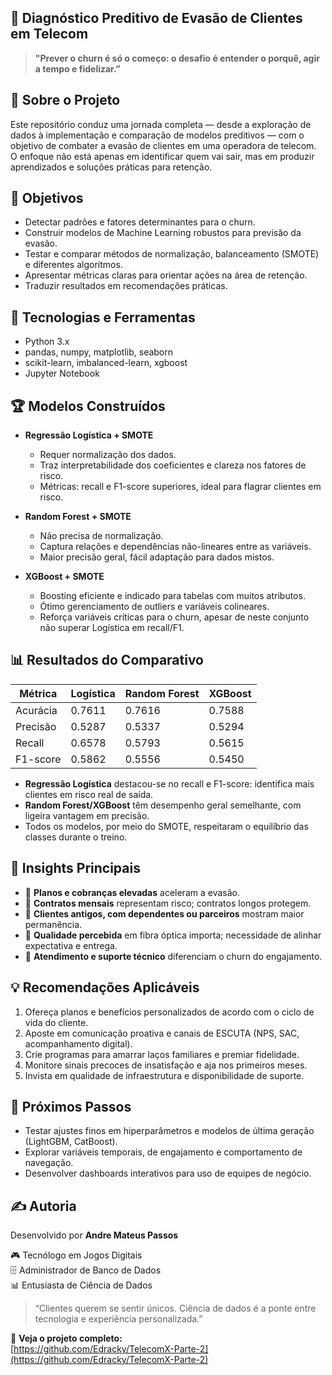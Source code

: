 ## 📡 Diagnóstico Preditivo de Evasão de Clientes em Telecom

> **"Prever o churn é só o começo: o desafio é entender o porquê, agir a tempo e fidelizar.”**

## 🚀 Sobre o Projeto

Este repositório conduz uma jornada completa — desde a exploração de dados à implementação e comparação de modelos preditivos — com o objetivo de combater a evasão de clientes em uma operadora de telecom. O enfoque não está apenas em identificar quem vai sair, mas em produzir aprendizados e soluções práticas para retenção.

## 🎯 Objetivos

- Detectar padrões e fatores determinantes para o churn.
- Construir modelos de Machine Learning robustos para previsão da evasão.
- Testar e comparar métodos de normalização, balanceamento (SMOTE) e diferentes algoritmos.
- Apresentar métricas claras para orientar ações na área de retenção.
- Traduzir resultados em recomendações práticas.

## 🧰 Tecnologias e Ferramentas

- Python 3.x
- pandas, numpy, matplotlib, seaborn
- scikit-learn, imbalanced-learn, xgboost
- Jupyter Notebook

## 🏆 Modelos Construídos

- **Regressão Logística + SMOTE**
    - Requer normalização dos dados.
    - Traz interpretabilidade dos coeficientes e clareza nos fatores de risco.
    - Métricas: recall e F1-score superiores, ideal para flagrar clientes em risco.

- **Random Forest + SMOTE**
    - Não precisa de normalização.
    - Captura relações e dependências não-lineares entre as variáveis.
    - Maior precisão geral, fácil adaptação para dados mistos.

- **XGBoost + SMOTE**
    - Boosting eficiente e indicado para tabelas com muitos atributos.
    - Ótimo gerenciamento de outliers e variáveis colineares.
    - Reforça variáveis críticas para o churn, apesar de neste conjunto não superar Logística em recall/F1.

## 📊 Resultados do Comparativo

| Métrica     | Logística | Random Forest | XGBoost |
|-------------|-----------|--------------|---------|
| Acurácia    | 0.7611    | 0.7616       | 0.7588  |
| Precisão    | 0.5287    | 0.5337       | 0.5294  |
| Recall      | 0.6578    | 0.5793       | 0.5615  |
| F1-score    | 0.5862    | 0.5556       | 0.5450  |

- **Regressão Logística** destacou-se no recall e F1-score: identifica mais clientes em risco real de saída.
- **Random Forest/XGBoost** têm desempenho geral semelhante, com ligeira vantagem em precisão.
- Todos os modelos, por meio do SMOTE, respeitaram o equilíbrio das classes durante o treino.

## 🔎 Insights Principais

- 💸 **Planos e cobranças elevadas** aceleram a evasão.
- 📅 **Contratos mensais** representam risco; contratos longos protegem.
- 🤝 **Clientes antigos, com dependentes ou parceiros** mostram maior permanência.
- 📡 **Qualidade percebida** em fibra óptica importa; necessidade de alinhar expectativa e entrega.
- 🔑 **Atendimento e suporte técnico** diferenciam o churn do engajamento.

## 💡 Recomendações Aplicáveis

1. Ofereça planos e benefícios personalizados de acordo com o ciclo de vida do cliente.
2. Aposte em comunicação proativa e canais de ESCUTA (NPS, SAC, acompanhamento digital).
3. Crie programas para amarrar laços familiares e premiar fidelidade.
4. Monitore sinais precoces de insatisfação e aja nos primeiros meses.
5. Invista em qualidade de infraestrutura e disponibilidade de suporte.

## 🏁 Próximos Passos

- Testar ajustes finos em hiperparâmetros e modelos de última geração (LightGBM, CatBoost).
- Explorar variáveis temporais, de engajamento e comportamento de navegação.
- Desenvolver dashboards interativos para uso de equipes de negócio.

## ✍️ Autoria

Desenvolvido por **Andre Mateus Passos**  

🎮 Tecnólogo em Jogos Digitais  
🗄️ Administrador de Banco de Dados  
📊 Entusiasta de Ciência de Dados

> “Clientes querem se sentir únicos. Ciência de dados é a ponte entre tecnologia e experiência personalizada.”

🔗 **Veja o projeto completo:**  
[https://github.com/Edracky/TelecomX-Parte-2](https://github.com/Edracky/TelecomX-Parte-2)


